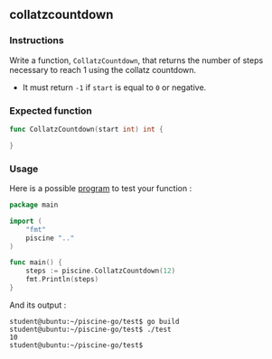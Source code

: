 ## collatzcountdown

### Instructions

Write a function, `CollatzCountdown`, that returns the number of steps necessary to reach 1 using the collatz countdown.

-   It must return `-1` if `start` is equal to `0` or negative.

### Expected function

```go
func CollatzCountdown(start int) int {

}
```

### Usage

Here is a possible [program](TODO-LINK) to test your function :

```go
package main

import (
	"fmt"
	piscine ".."
)

func main() {
	steps := piscine.CollatzCountdown(12)
	fmt.Println(steps)
}
```

And its output :

```console
student@ubuntu:~/piscine-go/test$ go build
student@ubuntu:~/piscine-go/test$ ./test
10
student@ubuntu:~/piscine-go/test$
```

